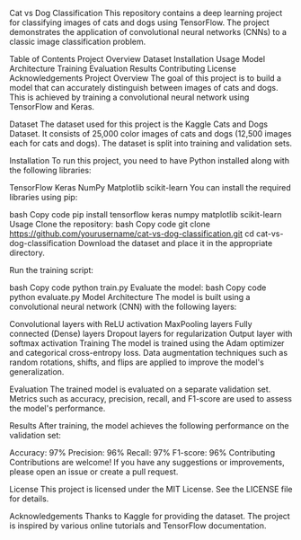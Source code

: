 Cat vs Dog Classification
This repository contains a deep learning project for classifying images of cats and dogs using TensorFlow. The project demonstrates the application of convolutional neural networks (CNNs) to a classic image classification problem.

Table of Contents
Project Overview
Dataset
Installation
Usage
Model Architecture
Training
Evaluation
Results
Contributing
License
Acknowledgements
Project Overview
The goal of this project is to build a model that can accurately distinguish between images of cats and dogs. This is achieved by training a convolutional neural network using TensorFlow and Keras.

Dataset
The dataset used for this project is the Kaggle Cats and Dogs Dataset. It consists of 25,000 color images of cats and dogs (12,500 images each for cats and dogs). The dataset is split into training and validation sets.

Installation
To run this project, you need to have Python installed along with the following libraries:

TensorFlow
Keras
NumPy
Matplotlib
scikit-learn
You can install the required libraries using pip:

bash
Copy code
pip install tensorflow keras numpy matplotlib scikit-learn
Usage
Clone the repository:
bash
Copy code
git clone https://github.com/yourusername/cat-vs-dog-classification.git
cd cat-vs-dog-classification
Download the dataset and place it in the appropriate directory.

Run the training script:

bash
Copy code
python train.py
Evaluate the model:
bash
Copy code
python evaluate.py
Model Architecture
The model is built using a convolutional neural network (CNN) with the following layers:

Convolutional layers with ReLU activation
MaxPooling layers
Fully connected (Dense) layers
Dropout layers for regularization
Output layer with softmax activation
Training
The model is trained using the Adam optimizer and categorical cross-entropy loss. Data augmentation techniques such as random rotations, shifts, and flips are applied to improve the model's generalization.

Evaluation
The trained model is evaluated on a separate validation set. Metrics such as accuracy, precision, recall, and F1-score are used to assess the model's performance.

Results
After training, the model achieves the following performance on the validation set:

Accuracy: 97%
Precision: 96%
Recall: 97%
F1-score: 96%
Contributing
Contributions are welcome! If you have any suggestions or improvements, please open an issue or create a pull request.

License
This project is licensed under the MIT License. See the LICENSE file for details.

Acknowledgements
Thanks to Kaggle for providing the dataset.
The project is inspired by various online tutorials and TensorFlow documentation.
